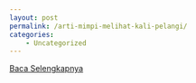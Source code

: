 ```yaml
---
layout: post
permalink: /arti-mimpi-melihat-kali-pelangi/
categories:
    - Uncategorized
---
```


[Baca Selengkapnya](/05)